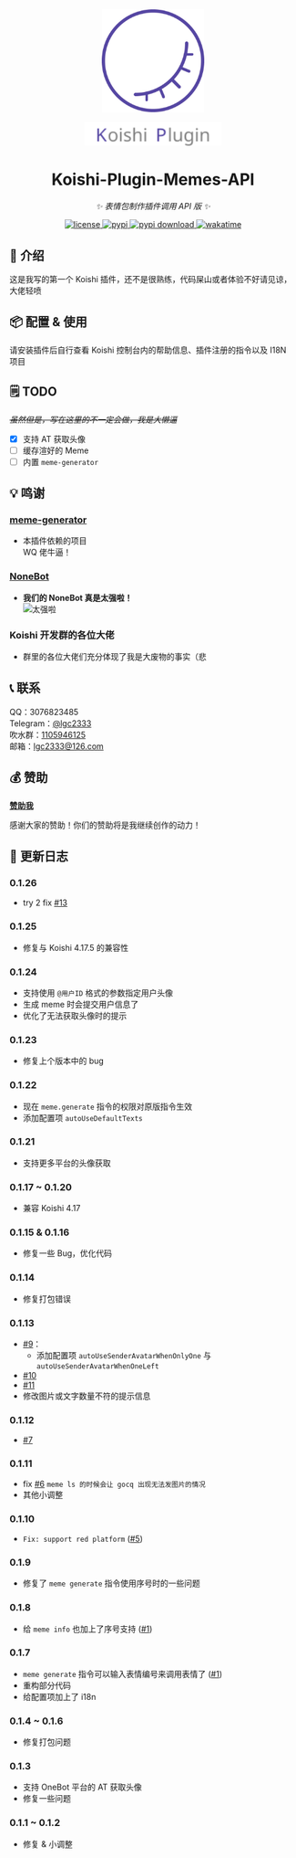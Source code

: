 <!-- markdownlint-disable MD026 MD031 MD033 MD036 MD041 -->

<div align="center">

<a href="https://koishi.chat/zh-CN/market/">
  <img src="https://raw.githubusercontent.com/lgc-KoiDev/readme/master/workspace/koishi-plugin.png" width="180" height="180" alt="NoneBotPluginLogo">
</a>

<p>
  <img src="https://raw.githubusercontent.com/lgc-KoiDev/readme/master/workspace/KoishiPlugin.svg" width="240" alt="NoneBotPluginText">
</p>

# Koishi-Plugin-Memes-API

_✨ 表情包制作插件调用 API 版 ✨_

<a href="./LICENSE">
  <img src="https://img.shields.io/github/license/lgc-KoiDev/koishi-plugin-memes-api.svg" alt="license">
</a>
<a href="https://www.npmjs.com/package/koishi-plugin-memes-api">
  <img src="https://img.shields.io/npm/v/koishi-plugin-memes-api" alt="pypi">
</a>
<a href="https://www.npmjs.com/package/koishi-plugin-memes-api">
  <img src="https://img.shields.io/npm/dm/koishi-plugin-memes-api" alt="pypi download">
</a>
<a href="https://wakatime.com/badge/user/b61b0f9a-f40b-4c82-bc51-0a75c67bfccf/project/79af41ae-0173-4c1f-9db2-f87d94569c76">
  <img src="https://wakatime.com/badge/user/b61b0f9a-f40b-4c82-bc51-0a75c67bfccf/project/79af41ae-0173-4c1f-9db2-f87d94569c76.svg" alt="wakatime">
</a>

</div>

## 📖 介绍

这是我写的第一个 Koishi 插件，还不是很熟练，代码屎山或者体验不好请见谅，大佬轻喷

## 📦 配置 & 使用

请安装插件后自行查看 Koishi 控制台内的帮助信息、插件注册的指令以及 I18N 项目

## 🗒️ TODO

~~_虽然但是，写在这里的不一定会做，我是大懒逼_~~

- [x] 支持 AT 获取头像
- [ ] 缓存渲好的 Meme
- [ ] 内置 `meme-generator`

## 💡 鸣谢

### [meme-generator](https://github.com/MeetWq/meme-generator)

- 本插件依赖的项目  
  WQ 佬牛逼！

### [NoneBot](https://nonebot.dev/)

- **我们的 NoneBot 真是太强啦！**  
  ![太强啦](https://s2.loli.net/2023/02/06/Hfwj67QoVAatexN.png)

### Koishi 开发群的各位大佬

- 群里的各位大佬们充分体现了我是大废物的事实（悲

## 📞 联系

QQ：3076823485  
Telegram：[@lgc2333](https://t.me/lgc2333)  
吹水群：[1105946125](https://jq.qq.com/?_wv=1027&k=Z3n1MpEp)  
邮箱：<lgc2333@126.com>

## 💰 赞助

**[赞助我](https://blog.lgc2333.top/donate)**

感谢大家的赞助！你们的赞助将是我继续创作的动力！

## 📝 更新日志

### 0.1.26

- try 2 fix [#13](https://github.com/lgc-KoiDev/koishi-plugin-memes-api/issues/13)

### 0.1.25

- 修复与 Koishi 4.17.5 的兼容性

### 0.1.24

- 支持使用 `@用户ID` 格式的参数指定用户头像
- 生成 meme 时会提交用户信息了
- 优化了无法获取头像时的提示

### 0.1.23

- 修复上个版本中的 bug

### 0.1.22

- 现在 `meme.generate` 指令的权限对原版指令生效
- 添加配置项 `autoUseDefaultTexts`

### 0.1.21

- 支持更多平台的头像获取

### 0.1.17 ~ 0.1.20

- 兼容 Koishi 4.17

### 0.1.15 & 0.1.16

- 修复一些 Bug，优化代码

### 0.1.14

- 修复打包错误

### 0.1.13

- [#9](https://github.com/lgc-KoiDev/koishi-plugin-memes-api/issues/9)：
  - 添加配置项 `autoUseSenderAvatarWhenOnlyOne` 与 `autoUseSenderAvatarWhenOneLeft`
- [#10](https://github.com/lgc-KoiDev/koishi-plugin-memes-api/pull/10)
- [#11](https://github.com/lgc-KoiDev/koishi-plugin-memes-api/pull/11)
- 修改图片或文字数量不符的提示信息

### 0.1.12

- [#7](https://github.com/lgc-KoiDev/koishi-plugin-memes-api/issues/7)

### 0.1.11

- fix [#6](https://github.com/lgc-KoiDev/koishi-plugin-memes-api/issues/6) `meme ls 的时候会让 gocq 出现无法发图片的情况`
- 其他小调整

### 0.1.10

- `Fix: support red platform` ([#5](https://github.com/lgc-KoiDev/koishi-plugin-memes-api/pull/5))

### 0.1.9

- 修复了 `meme generate` 指令使用序号时的一些问题

### 0.1.8

- 给 `meme info` 也加上了序号支持 ([#1](https://github.com/lgc-KoiDev/koishi-plugin-memes-api/issues/1))

### 0.1.7

- `meme generate` 指令可以输入表情编号来调用表情了 ([#1](https://github.com/lgc-KoiDev/koishi-plugin-memes-api/issues/1))
- 重构部分代码
- 给配置项加上了 i18n

### 0.1.4 ~ 0.1.6

- 修复打包问题

### 0.1.3

- 支持 OneBot 平台的 AT 获取头像
- 修复一些问题

### 0.1.1 ~ 0.1.2

- 修复 & 小调整
